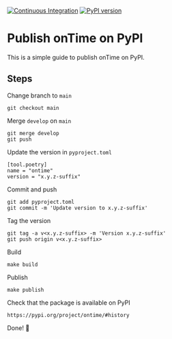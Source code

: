 [![Continuous Integration](https://github.com/fredmontet/ontime/actions/workflows/ci.yml/badge.svg)](https://github.com/fredmontet/ontime/actions/workflows/ci.yml)
[![PyPI version](https://badge.fury.io/py/ontime.svg)](https://badge.fury.io/py/ontime)

Publish onTime on PyPI
======================

This is a simple guide to publish onTime on PyPI.

## Steps

Change branch to `main`

    git checkout main

Merge `develop` on `main`

    git merge develop
    git push

Update the version in `pyproject.toml`

    [tool.poetry]
    name = "ontime"
    version = "x.y.z-suffix"

Commit and push
    
    git add pyproject.toml
    git commit -m 'Update version to x.y.z-suffix'

Tag the version
    
    git tag -a v<x.y.z-suffix> -m 'Version x.y.z-suffix'
    git push origin v<x.y.z-suffix>

Build

    make build

Publish

    make publish

Check that the package is available on PyPI

    https://pypi.org/project/ontime/#history

Done! 🎉